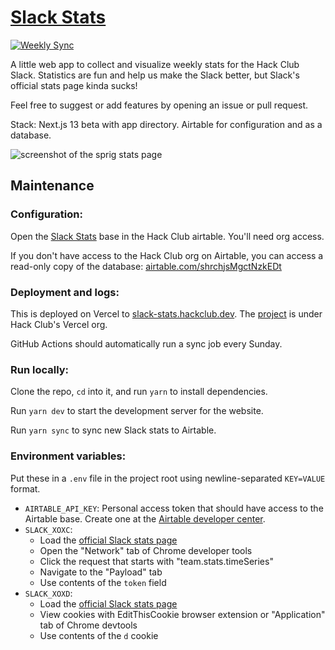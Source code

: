 # [Slack Stats](https://slack-stats.hackclub.dev/)

[![Weekly Sync](https://github.com/hackclub/slack-stats/actions/workflows/sync.yml/badge.svg?branch=main)](https://github.com/hackclub/slack-stats/actions/workflows/sync.yml)

A little web app to collect and visualize weekly stats for the Hack Club Slack. Statistics are fun and help us make the Slack better, but Slack's official stats page kinda sucks!

Feel free to suggest or add features by opening an issue or pull request.

Stack: Next.js 13 beta with app directory. Airtable for configuration and as a database.

![screenshot of the sprig stats page](https://doggo.ninja/W9haC6.png)

## Maintenance

### Configuration:

Open the [Slack Stats](https://airtable.com/appfewDQPFde2gvcC/) base in the Hack Club airtable. You'll need org access.

If you don't have access to the Hack Club org on Airtable, you can access a read-only copy of the database: [airtable.com/shrchjsMgctNzkEDt](https://airtable.com/shrchjsMgctNzkEDt)

### Deployment and logs:

This is deployed on Vercel to [slack-stats.hackclub.dev](https://slack-stats.hackclub.dev/). The [project](https://vercel.com/hackclub/slack-stats/) is under Hack Club's Vercel org.

GitHub Actions should automatically run a sync job every Sunday.

### Run locally:

Clone the repo, `cd` into it, and run `yarn` to install dependencies.

Run `yarn dev` to start the development server for the website.

Run `yarn sync` to sync new Slack stats to Airtable.

### Environment variables:

Put these in a `.env` file in the project root using newline-separated `KEY=VALUE` format.

- `AIRTABLE_API_KEY`: Personal access token that should have access to the Airtable base. Create one at the [Airtable developer center](https://airtable.com/create/tokens).
- `SLACK_XOXC`:
	- Load the [official Slack stats page](https://hackclub.slack.com/admin/stats)
	- Open the "Network" tab of Chrome developer tools
	- Click the request that starts with "team.stats.timeSeries"
	- Navigate to the "Payload" tab
	- Use contents of the `token` field
- `SLACK_XOXD`:
	- Load the [official Slack stats page](https://hackclub.slack.com/admin/stats)
	- View cookies with EditThisCookie browser extension or "Application" tab of Chrome devtools
	- Use contents of the `d` cookie
